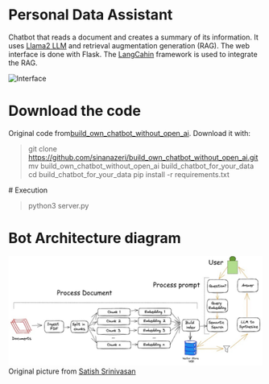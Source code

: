 # Personal Data Assistant

Chatbot that reads a document and creates a summary of its information.
It uses [Llama2 LLM](https://llama.meta.com/llama2/) and retrieval augmentation generation (RAG).
The web interface is done with Flask.
The [LangCahin](https://www.langchain.com/) framework is used to integrate the RAG.
<!-- 
 It chains together the retrieval, extraction, processing, and generation operations from the large amounts of text and multiple sources.
 -->

<!-- 
Retrieval-augmented generation (RAG) is a sophisticated technique that enhances LLMs by integrating external information retrieval into the text generation process. RAG represents a significant leap forward in making AI-generated content more contextually aware and precise.

Beenefits:

- Intelligent model response: RAG offers accurate and relevant responses by dynamically incorporating additional information on which the model was not trained.

- Auto update: RAG reduces the need for users to continuously train the model on new data and update its parameters based on the given conditions.
-->

![Interface](https://github.com/MartinezAgullo/GenAI_5_SummariseData/blob/main/PersonalDataAsistant.jpg)


# Download the code
Original code from[build_own_chatbot_without_open_ai](https://github.com/sinanazeri/build_own_chatbot_without_open_ai.git).  Download it with:

> git clone https://github.com/sinanazeri/build_own_chatbot_without_open_ai.git
> mv build_own_chatbot_without_open_ai build_chatbot_for_your_data
> cd build_chatbot_for_your_data
> pip install -r requirements.txt

# Execution
> python3 server.py


#  Bot Architecture diagram
![DocumentProcessing](https://github.com/MartinezAgullo/GenAI_5_SummariseData/blob/main/document_processing.jpg)
Original picture  from [Satish Srinivasan](https://www.linkedin.com/in/satish-srinivasan-209b605a/?lipi=urn%3Ali%3Apage%3Ad_flagship3_pulse_read%3B8VYOM%2FAVTx6NgCBWwwwCzw%3D%3D)